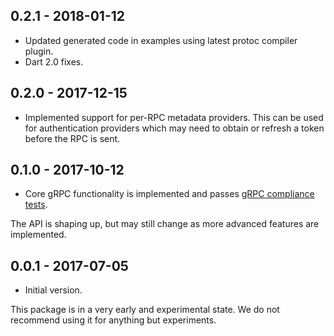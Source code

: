 ## 0.2.1 - 2018-01-12

* Updated generated code in examples using latest protoc compiler plugin.
* Dart 2.0 fixes.

## 0.2.0 - 2017-12-15

* Implemented support for per-RPC metadata providers. This can be used for
  authentication providers which may need to obtain or refresh a token before
  the RPC is sent.

## 0.1.0 - 2017-10-12

* Core gRPC functionality is implemented and passes
[gRPC compliance tests](https://github.com/grpc/grpc/blob/master/doc/interop-test-descriptions.md).

The API is shaping up, but may still change as more advanced features are implemented.

## 0.0.1 - 2017-07-05

* Initial version.

This package is in a very early and experimental state. We do not recommend
using it for anything but experiments.
